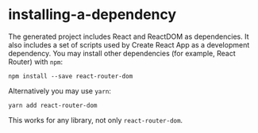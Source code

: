 # installing-a-dependency

The generated project includes React and ReactDOM as dependencies. It also includes a set of scripts used by Create React App as a development dependency. You may install other dependencies (for example, React Router) with `npm`:

    npm install --save react-router-dom

Alternatively you may use `yarn`:

    yarn add react-router-dom

This works for any library, not only `react-router-dom`.
